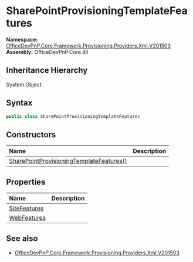 # SharePointProvisioningTemplateFeatures
  

**Namespace:** [OfficeDevPnP.Core.Framework.Provisioning.Providers.Xml.V201503](OfficeDevPnP.Core.Framework.Provisioning.Providers.Xml.V201503.md)  
**Assembly:** OfficeDevPnP.Core.dll  
## Inheritance Hierarchy
System.Object  
## Syntax
```C#
public class SharePointProvisioningTemplateFeatures
```
## Constructors
|**Name**|**Description**|
|:-----|:-----|
| [SharePointProvisioningTemplateFeatures()](OfficeDevPnP.Core.Framework.Provisioning.Providers.Xml.V201503.SharePointProvisioningTemplateFeatures.ctor1.md) |  
## Properties
|**Name**|**Description**|
|:-----|:-----|
| [SiteFeatures](OfficeDevPnP.Core.Framework.Provisioning.Providers.Xml.V201503.SharePointProvisioningTemplateFeatures.SiteFeatures.md) | 
| [WebFeatures](OfficeDevPnP.Core.Framework.Provisioning.Providers.Xml.V201503.SharePointProvisioningTemplateFeatures.WebFeatures.md) | 
## See also
- [OfficeDevPnP.Core.Framework.Provisioning.Providers.Xml.V201503](OfficeDevPnP.Core.Framework.Provisioning.Providers.Xml.V201503.md)
